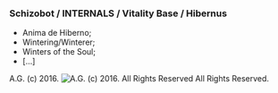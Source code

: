### Schizobot / INTERNALS / Vitality Base / Hibernus
* Anima de Hiberno;
* Wintering/Winterer;
* Winters of the Soul;
* [...]

A.G. (c) 2016. ![A.G. (c) 2016. All Rights Reserved](https://historiotheque.files.wordpress.com/2016/11/ag_signature_official_2015_50px_cropped.jpg) All Rights Reserved.
